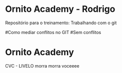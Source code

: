 # Ornito Academy - Rodrigo
Repositório para o treinamento: Trabalhando com o git

#Como mediar conflitos no GIT
#Sem conflitos
# Ornito Academy
CVC - LIVELO
morra
morra voceeee